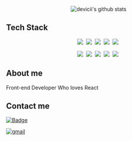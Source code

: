 <div align="center">
	
![devicii's github stats](https://github-readme-stats.vercel.app/api/top-langs/?username=asroq1&theme=blue-green)

</div>


## Tech Stack

<p align="center">
  <img src="https://img.shields.io/badge/Java-007396?style=flat-square&logo=Java&logoColor=white"/></a>&nbsp 
  <img src="https://img.shields.io/badge/HTML-E34F26?style=flat-square&logo=html5&logoColor=white"/>&nbsp
  <img src="https://img.shields.io/badge/css-1572B6?style=flat-square&logo=css3&logoColor=white"/></a>&nbsp
  <img src="https://img.shields.io/badge/Javascript-ffb13b?style=flat-square&logo=javascript&logoColor=white"/></a>&nbsp 
  <img src="https://img.shields.io/badge/React-61DAFB?style=flat-square&logo=react&logoColor=white"/>&nbsp
     
</p>

<p align="center">
 <img src="https://img.shields.io/badge/TypeScript-007ACC?style=for-the-badge&logo=typescript&logoColor=white"/>&nbsp
 <img src="https://img.shields.io/badge/Vue.js-35495E?style=for-the-badge&logo=vue.js&logoColor=4FC08D"/>&nbsp
 <img src="https://img.shields.io/badge/styled--components-DB7093?style=for-the-badge&logo=styled-components&logoColor=white"/>&nbsp
 <img src="https://img.shields.io/badge/Redux-593D88?style=for-the-badge&logo=redux&logoColor=white"/>&nbsp
 <img src="https://img.shields.io/badge/Netlify-00C7B7?style=for-the-badge&logo=netlify&logoColor=white"/>&nbsp
    
</p>

## About me

Front-end Developer Who loves React

## Contact me

[![Badge](https://img.shields.io/badge/Tech%20Blog-11B48A?style=flat-square&logo=Vimeo&logoColor=white)](https://velog.io/@asroq1)


[![gmail](https://img.shields.io/badge/Gmail-EA4335?style=flat-square&logo=Gmail&logoColor=white)](https://mail.google.com/mail/u/0/?fs=1&tf=cm&source=mailto&to=asroq98@gmail.com)
